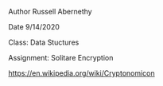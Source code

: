 Author Russell Abernethy

Date 9/14/2020

Class: Data Stuctures

Assignment: Solitare Encryption

https://en.wikipedia.org/wiki/Cryptonomicon
